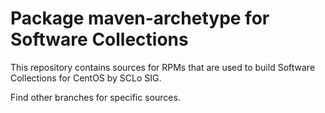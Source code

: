 # Package maven-archetype for Software Collections

This repository contains sources for RPMs that are used
to build Software Collections for CentOS by SCLo SIG.

Find other branches for specific sources.
